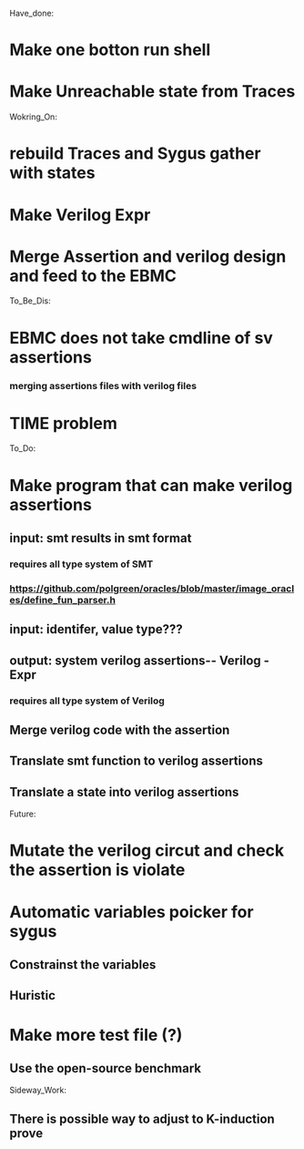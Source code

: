 Have_done:
# Make one botton run shell
# Make Unreachable state from Traces

Wokring_On:
# rebuild Traces and Sygus gather with states

# Make Verilog Expr
# Merge Assertion and verilog design and feed to the EBMC

To_Be_Dis:
#   EBMC does not take cmdline of sv assertions
### merging assertions files with verilog files
#   TIME problem

To_Do:
#   Make program that can make verilog assertions

## input: smt results in smt format
### requires all type system of SMT
### https://github.com/polgreen/oracles/blob/master/image_oracles/define_fun_parser.h

## input: identifer, value type???

## output: system verilog assertions-- Verilog - Expr
### requires all type system of Verilog

##  Merge verilog code with the assertion
##  Translate smt function to verilog assertions
##  Translate a state into verilog assertions

Future:
#   Mutate the verilog circut and check the assertion is violate

#   Automatic variables poicker for sygus
##  Constrainst the variables
##  Huristic

#   Make more test file (?)
##  Use the open-source benchmark

Sideway_Work: 
##  There is possible way to adjust to K-induction prove